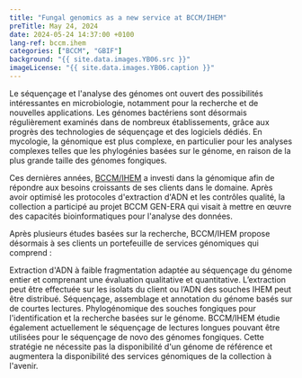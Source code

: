 ```yaml
---
title: "Fungal genomics as a new service at BCCM/IHEM"
preTitle: May 24, 2024
date: 2024-05-24 14:37:00 +0100
lang-ref: bccm.ihem
categories: ["BCCM", "GBIF"]
background: "{{ site.data.images.YB06.src }}"
imageLicense: "{{ site.data.images.YB06.caption }}"
---
```

Le séquençage et l'analyse des génomes ont ouvert des possibilités intéressantes en microbiologie, notamment pour la recherche et de nouvelles applications. Les génomes bactériens sont désormais régulièrement examinés dans de nombreux établissements, grâce aux progrès des technologies de séquençage et des logiciels dédiés. En mycologie, la génomique est plus complexe, en particulier pour les analyses complexes telles que les phylogénies basées sur le génome, en raison de la plus grande taille des génomes fongiques.

Ces dernières années, [BCCM/IHEM](https://bccm.belspo.be/) a investi dans la génomique afin de répondre aux besoins croissants de ses clients dans le domaine. Après avoir optimisé les protocoles d'extraction d'ADN et les contrôles qualité, la collection a participé au projet BCCM GEN-ERA qui visait à mettre en œuvre des capacités bioinformatiques pour l'analyse des données.

Après plusieurs études basées sur la recherche, BCCM/IHEM propose désormais à ses clients un portefeuille de services génomiques qui comprend :

Extraction d'ADN à faible fragmentation adaptée au séquençage du génome entier et comprenant une évaluation qualitative et quantitative. L’extraction peut être effectuée sur les isolats du client ou l’ADN des souches IHEM peut être distribué. Séquençage, assemblage et annotation du génome basés sur de courtes lectures. Phylogénomique des souches fongiques pour l'identification et la recherche basées sur le génome. BCCM/IHEM étudie également actuellement le séquençage de lectures longues pouvant être utilisées pour le séquençage de novo des génomes fongiques. Cette stratégie ne nécessite pas la disponibilité d'un génome de référence et augmentera la disponibilité des services génomiques de la collection à l'avenir.
